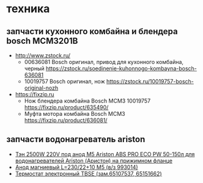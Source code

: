# техника


## запчасти кухонного комбайна и блендера bosch MCM3201B

 * http://www.zstock.ru/
	* 00636081 Bosch оригинал, привод для кухонного комбайна, черный https://zstock.ru/soedinenie-kuhonnogo-kombayna-bosch-636081
	* 10019757 Bosch оригинал, нож https://zstock.ru/10019757-bosch-original-nozh
 * https://fixzip.ru
	* Нож блендера комбайна Bosch MCM3 10019757 https://fixzip.ru/product/635490/
	* Муфта мотора комбайна Bosch MCM3 https://fixzip.ru/product/636081/

## запчасти водонагреватель ariston

 * [Тэн 2500W 220V под анод М5 Ariston ABS PRO ECO PW 50-150л для водонагревателей Ariston (Аристон) на прижимном фланце](https://ziptorg.ru/catalog/65151746-ten-2500w-220v-pod-anod-m5-ariston-abs-pro-eco-pw-50-150l/#)
 * [Анод магниевый L=230/22+10 М5 (в/з 993014)](https://ziptorg.ru/catalog/818813-anod-magnievyy-l-230-22-10-m5-v-z-993014/)
 * [Термостат электронный TBSE (зам.65107537, 65151662)](https://ziptorg.ru/catalog/65108564-termostat-elektronnyy-tbse-zam-65107537-65151662/)
